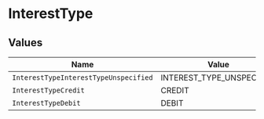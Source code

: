 # InterestType


## Values

| Name                                  | Value                                 |
| ------------------------------------- | ------------------------------------- |
| `InterestTypeInterestTypeUnspecified` | INTEREST_TYPE_UNSPECIFIED             |
| `InterestTypeCredit`                  | CREDIT                                |
| `InterestTypeDebit`                   | DEBIT                                 |